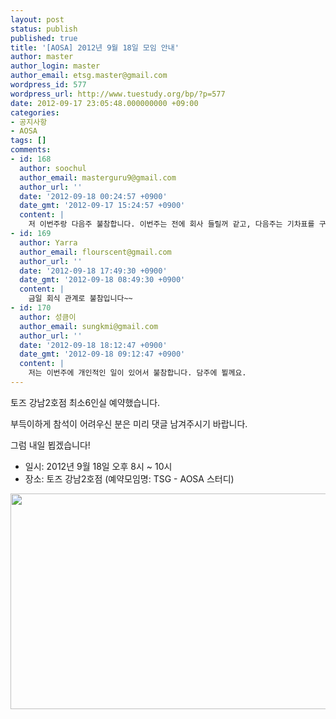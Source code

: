 ```yaml
---
layout: post
status: publish
published: true
title: '[AOSA] 2012년 9월 18일 모임 안내'
author: master
author_login: master
author_email: etsg.master@gmail.com
wordpress_id: 577
wordpress_url: http://www.tuestudy.org/bp/?p=577
date: 2012-09-17 23:05:48.000000000 +09:00
categories:
- 공지사항
- AOSA
tags: []
comments:
- id: 168
  author: soochul
  author_email: masterguru9@gmail.com
  author_url: ''
  date: '2012-09-18 00:24:57 +0900'
  date_gmt: '2012-09-17 15:24:57 +0900'
  content: |
    저 이번주랑 다음주 불참합니다. 이번주는 전에 회사 들릴꺼 같고, 다음주는 기차표를 구하지 못해서 미리 내려가 있을듯 합니다.
- id: 169
  author: Yarra
  author_email: flourscent@gmail.com
  author_url: ''
  date: '2012-09-18 17:49:30 +0900'
  date_gmt: '2012-09-18 08:49:30 +0900'
  content: |
    금일 회식 관계로 불참입니다~~
- id: 170
  author: 성큼이
  author_email: sungkmi@gmail.com
  author_url: ''
  date: '2012-09-18 18:12:47 +0900'
  date_gmt: '2012-09-18 09:12:47 +0900'
  content: |
    저는 이번주에 개인적인 일이 있어서 불참합니다. 담주에 뵐께요.
---
```

토즈 강남2호점 최소6인실 예약했습니다.



부득이하게 참석이 어려우신 분은 미리 댓글 남겨주시기 바랍니다.



그럼 내일 뵙겠습니다!



<ul>
<li>일시: 2012년 9월 18일 오후 8시 ~ 10시</li>
<li>장소: 토즈 강남2호점 (예약모임명: TSG - AOSA 스터디)</li>
</ul>

<a href="http://www.tuestudy.org/bp/wp-content/uploads/2012/01/TOZ_강남2호점-e1347890806258.jpg"><img src="http://www.tuestudy.org/bp/wp-content/uploads/2012/01/TOZ_강남2호점-e1347890806258.jpg" alt="" title="TOZ_강남2호점" width="704" height="345" class="alignnone size-full wp-image-47" /></a>


